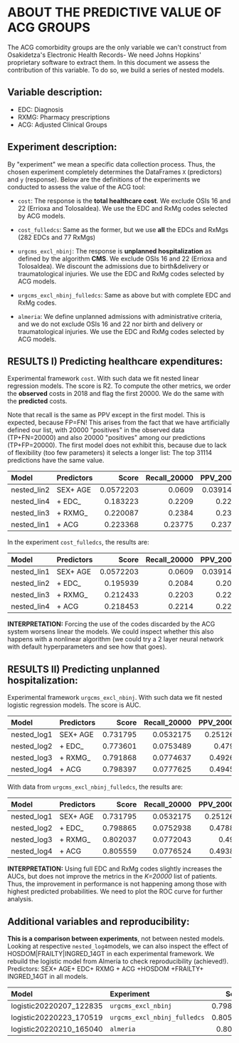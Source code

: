 # ABOUT THE PREDICTIVE VALUE OF ACG GROUPS

The ACG comorbidity groups are the only variable we can't construct from Osakidetza's Electronic Health Records- We need Johns Hopkins' proprietary software to extract them. In this document we assess the contribution of this variable. To do so, we build a series of nested models.

## Variable description:
- EDC: Diagnosis
- RXMG: Pharmacy prescriptions
- ACG: Adjusted Clinical Groups

## Experiment description:
By "experiment" we mean a specific data collection process. Thus, the chosen experiment completely determines the DataFrames `X` (predictors) and `y` (response). Below are the definitions of the experiments we conducted to assess the value of the ACG tool:

- `cost`: The response is the **total healthcare cost**. We exclude OSIs 16 and 22 (Errioxa and Tolosaldea). We use the EDC and RxMg codes selected by ACG models.

- `cost_fulledcs`: Same as the former, but we use **all** the EDCs and RxMgs (282 EDCs and 77 RxMgs)

- `urgcms_excl_nbinj`: The response is **unplanned hospitalization** as defined by the algorithm **CMS**. We exclude OSIs 16 and 22 (Errioxa and Tolosaldea). We discount the admissions due to birth&delivery or traumatological injuries. We use the EDC and RxMg codes selected by ACG models.

- `urgcms_excl_nbinj_fulledcs`: Same as above but with complete EDC and RxMg codes.

-  `almeria`: We define unplanned admissions with administrative criteria, and we do not exclude OSIs 16 and 22 nor birth and delivery or traumatological injuries. We use the EDC and RxMg codes selected by ACG models.

## RESULTS I) Predicting healthcare expenditures:

Experimental framework `cost`. With such data we fit nested linear regression models. The score is R2. To compute the other metrics, we order the **observed** costs in 2018 and flag the first 20000. We do the same with the **predicted** costs. 

Note that recall is the same as PPV except in the first model. This is expected, because FP=FN! This arises from the fact that we have artificially defined our list, with 20000 "positives" in the observed data (TP+FN=20000) and also 20000 "positives" among our predictions (TP+FP=20000). 
The first model does not exhibit this, because due to lack of flexibility (too few parameters) it selects a longer list: The top 31114 predictions have the same value. 


| Model       | Predictors   |     Score |   Recall\_20000 |   PPV\_20000 |
|:------------|:-------------|----------:|---------------:|------------:|
| nested\_lin2 | SEX+ AGE     | 0.0572203 |        0.0609  |   0.0391464 |
| nested\_lin4 | + EDC\_       | 0.183223  |        0.2209  |   0.2209    |
| nested\_lin3 | + RXMG\_      | 0.220087  |        0.2384  |   0.2384    |
| nested\_lin1 | + ACG        | 0.223368  |        0.23775 |   0.23775   |

In the experiment `cost_fulledcs`, the results are:

| Model       | Predictors   |     Score |   Recall\_20000 |   PPV\_20000 |
|:------------|:-------------|----------:|---------------:|------------:|
| nested\_lin1 | SEX+ AGE     | 0.0572203 |         0.0609 |   0.0391464 |
| nested\_lin2 | + EDC\_       | 0.195939  |         0.2084 |   0.2084    |
| nested\_lin3 | + RXMG\_      | 0.212433  |         0.2203 |   0.2203    |
| nested\_lin4 | + ACG        | 0.218453  |         0.2214 |   0.2214    |

**INTERPRETATION:** Forcing the use of the codes discarded by the ACG system worsens linear the models. We could inspect whether this also happens with a nonlinear algorithm (we could try a 2 layer neural network with default hyperparameters and see how that goes).

## RESULTS II) Predicting unplanned hospitalization:

Experimental framework `urgcms_excl_nbinj`. With such data we fit nested logistic regression models. The score is AUC.

| Model       | Predictors   |    Score |   Recall\_20000 |   PPV\_20000 |
|:------------|:-------------|---------:|---------------:|------------:|
| nested\_log1 | SEX+ AGE     | 0.731795 |      0.0532175 |    0.251262 |
| nested\_log2 | + EDC\_       | 0.773601 |      0.0753489 |    0.4792   |
| nested\_log3 | + RXMG\_      | 0.791868 |      0.0774637 |    0.49265  |
| nested\_log4 | + ACG        | 0.798397 |      0.0777625 |    0.49455  |

With data from `urgcms_excl_nbinj_fulledcs`, the results are:

| Model       | Predictors   |    Score |   Recall\_20000 |   PPV\_20000 |
|:------------|:-------------|---------:|---------------:|------------:|
| nested\_log1 | SEX+ AGE     | 0.731795 |      0.0532175 |    0.251262 |
| nested\_log2 | + EDC\_       | 0.798865 |      0.0752938 |    0.47885  |
| nested\_log3 | + RXMG\_      | 0.802037 |      0.0772043 |    0.491    |
| nested\_log4 | + ACG        | 0.805559 |      0.0776524 |    0.49385  |

**INTERPRETATION:** Using full EDC and RxMg codes slightly increases the AUCs, but does not improve the metrics in the *K=20000* list of patients. Thus, the improvement in performance is not happening among those with highest predicted probabilities. We need to plot the ROC curve for further analysis.

## Additional variables and reproducibility:

**This is a comparison between experiments**, not between nested models.
Looking at respective `nested_log4`models, we can also inspect the effect of HOSDOM|FRAILTY|INGRED\_14GT in each experimental framework. We rebuild the logistic model from Almería to check reproducibility (achieved!). Predictors: SEX+ AGE+ EDC+ RXMG + ACG +HOSDOM +FRAILTY+ INGRED\_14GT in all models.


| Model                    |           Experiment        |    Score |  Recall\_20000 |  PPV\_20000 |
|:-------------------------|:----------------------------|---------:|---------------:|------------:|
| logistic20220207\_122835 |  `urgcms_excl_nbinj`        | 0.798511 |      0.0775502 |      0.4932 |
| logistic20220223\_170519  | `urgcms_excl_nbinj_fulledcs`| 0.805557 |      0.0777625 |     0.49455 |
| logistic20220210\_165040 | `almeria`                   |  0.80507 |        0.10144 |      0.5175 |
